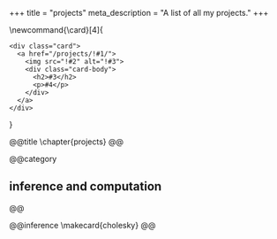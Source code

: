 +++
title = "projects"
meta_description = "A list of all my projects."
+++

<!-- \card{url}{preview image}{title}{description} -->
\newcommand{\card}[4]{
  ~~~
  <div class="card">
    <a href="/projects/!#1/">
      <img src="!#2" alt="!#3">
      <div class="card-body">
        <h2>#3</h2>
        <p>#4</p>
      </div>
    </a>
  </div>
  ~~~
}

@@title
\chapter{projects}
@@

@@category
## inference and computation
@@

@@inference
\makecard{cholesky}
@@

